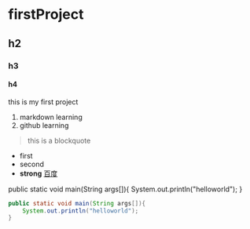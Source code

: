 # firstProject
## h2
### h3
#### h4
this is my first project
1. markdown learning
2. github learning
> this is a blockquote
- first
- second
- **strong**
[百度](www.baidu.com)

public static void main(String args[]){
	System.out.println("helloworld");
}

```java
public static void main(String args[]){
	System.out.println("helloworld");
}

```